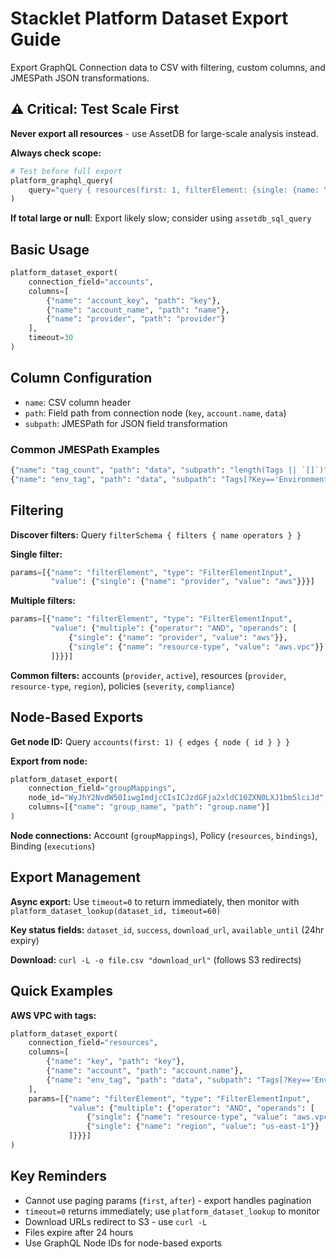 # Stacklet Platform Dataset Export Guide

Export GraphQL Connection data to CSV with filtering, custom columns, and JMESPath JSON transformations.

## ⚠️ Critical: Test Scale First

**Never export all resources** - use AssetDB for large-scale analysis instead.

**Always check scope:**
```python
# Test before full export
platform_graphql_query(
    query="query { resources(first: 1, filterElement: {single: {name: \"provider\", value: \"aws\"}}) { pageInfo { total } } }"
)
```

**If total large or null**: Export likely slow; consider using `assetdb_sql_query`

## Basic Usage

```python
platform_dataset_export(
    connection_field="accounts",
    columns=[
        {"name": "account_key", "path": "key"},
        {"name": "account_name", "path": "name"},
        {"name": "provider", "path": "provider"}
    ],
    timeout=30
)
```

## Column Configuration

- `name`: CSV column header
- `path`: Field path from connection node (`key`, `account.name`, `data`)
- `subpath`: JMESPath for JSON field transformation

### Common JMESPath Examples

```python
{"name": "tag_count", "path": "data", "subpath": "length(Tags || `[]`)"}
{"name": "env_tag", "path": "data", "subpath": "Tags[?Key=='Environment'].Value | [0]"}
```

## Filtering

**Discover filters:** Query `filterSchema { filters { name operators } }`

**Single filter:**
```python
params=[{"name": "filterElement", "type": "FilterElementInput",
         "value": {"single": {"name": "provider", "value": "aws"}}}]
```

**Multiple filters:**
```python
params=[{"name": "filterElement", "type": "FilterElementInput",
         "value": {"multiple": {"operator": "AND", "operands": [
             {"single": {"name": "provider", "value": "aws"}},
             {"single": {"name": "resource-type", "value": "aws.vpc"}}
         ]}}}]
```

**Common filters:** accounts (`provider`, `active`), resources (`provider`, `resource-type`, `region`), policies (`severity`, `compliance`)

## Node-Based Exports

**Get node ID:** Query `accounts(first: 1) { edges { node { id } } }`

**Export from node:**
```python
platform_dataset_export(
    connection_field="groupMappings",
    node_id="WyJhY2NvdW50IiwgImdjcCIsICJzdGFja2xldC10ZXN0LXJ1bm5lciJd",
    columns=[{"name": "group_name", "path": "group.name"}]
)
```

**Node connections:** Account (`groupMappings`), Policy (`resources`, `bindings`), Binding (`executions`)

## Export Management

**Async export:** Use `timeout=0` to return immediately, then monitor with `platform_dataset_lookup(dataset_id, timeout=60)`

**Key status fields:** `dataset_id`, `success`, `download_url`, `available_until` (24hr expiry)

**Download:** `curl -L -o file.csv "download_url"` (follows S3 redirects)

## Quick Examples

**AWS VPC with tags:**
```python
platform_dataset_export(
    connection_field="resources",
    columns=[
        {"name": "key", "path": "key"},
        {"name": "account", "path": "account.name"},
        {"name": "env_tag", "path": "data", "subpath": "Tags[?Key=='Environment'].Value | [0]"}
    ],
    params=[{"name": "filterElement", "type": "FilterElementInput",
             "value": {"multiple": {"operator": "AND", "operands": [
                 {"single": {"name": "resource-type", "value": "aws.vpc"}},
                 {"single": {"name": "region", "value": "us-east-1"}}
             ]}}}]
)
```

## Key Reminders

- Cannot use paging params (`first`, `after`) - export handles pagination
- `timeout=0` returns immediately; use `platform_dataset_lookup` to monitor
- Download URLs redirect to S3 - use `curl -L`
- Files expire after 24 hours
- Use GraphQL Node IDs for node-based exports

